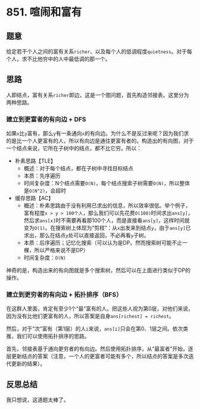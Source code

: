 # 851. 喧闹和富有

## 题意

给定若干个人之间的富有关系`richer`、以及每个人的低调程度`quietness`。对于每个人，求不比他穷中的人中最低调的那一个。

## 思路

人即结点，富有关系`richer`即边，这是一个图问题，首先构造邻接表。这里分为两种思路。

### 建立到更富者的有向边 + DFS

如果`x`比`y`富有，那么`y`有一条通向`x`的有向边。为什么不是反过来呢？因为我们求的是比一个人更富有的人，所以有向边是通往更富有者的。构造出的有向图，对于一个结点来说，它所在子树中的结点，都不比它穷。所以：

- 朴素思路【TLE】
  - 概述：对于每个结点，都在子树中寻找目标结点
  - 本质：先序遍历
  - 时间复杂度：N个结点需要`O(N)`，每个结点搜索子树需要`O(N)`，所以整体是`O(N^2)`，会超时
- 缓存思路【AC】
  - 概述：朴素思路由于没有利用已求出的信息，所以效率很低。举个例子，富有程度`x > y > 100个人`，那么我们可以先花费`O(100)`时间求出`ans[y]`，然后求`ans[x]`时不需要再看那100个人，而是直接看`ans[y]`，这样时间就变为`O(1)`。在搜索树上体现为“剪枝”：从`x`出发来到结点`y`，由于`ans[y]`已求出，那么在结点`y`处可以直接返回，不必再看`y`子树。
  - 本质：后序遍历；记忆化搜索（可以认为是DP。然而搜索树可能不止一棵，所以严格来说不是DP）
  - 时间复杂度：`O(N)`

神奇的是，构造出来的有向图就是多个搜索树，然后可以在上面进行类似于DP的操作。

### 建立到更穷者的有向边 + 拓扑排序（BFS）

在这群人里面，肯定有至少1个“最”富有的人。把这些人视为第0层，对他们来说，因为没有比他们更富有的人，所以答案是自身`ans[richest] = richest`。

然后，对于“次”富有（第1层）的人`i`来说，`ans[i]`只会在第0、1层之间。依次类推，我们可以使用拓扑排序的思路。

首先，邻接表基于通向更穷者的有向边。然后使用拓扑排序，从“最富者”开始，逐层更新结点的答案（注意，一个人的更富者可能有多个，所以结点的答案是多次迭代更新的结果）。

## 反思总结

我只想说，这道题太棒了。
